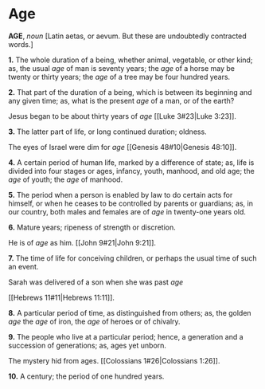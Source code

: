 # Age

**AGE**, _noun_ \[Latin aetas, or aevum. But these are undoubtedly contracted words.\]

**1.** The whole duration of a being, whether animal, vegetable, or other kind; as, the usual _age_ of man is seventy years; the _age_ of a horse may be twenty or thirty years; the _age_ of a tree may be four hundred years.

**2.** That part of the duration of a being, which is between its beginning and any given time; as, what is the present _age_ of a man, or of the earth?

Jesus began to be about thirty years of _age_ [[Luke 3#23|Luke 3:23]].

**3.** The latter part of life, or long continued duration; oldness.

The eyes of Israel were dim for _age_ [[Genesis 48#10|Genesis 48:10]].

**4.** A certain period of human life, marked by a difference of state; as, life is divided into four stages or ages, infancy, youth, manhood, and old age; the _age_ of youth; the _age_ of manhood.

**5.** The period when a person is enabled by law to do certain acts for himself, or when he ceases to be controlled by parents or guardians; as, in our country, both males and females are of _age_ in twenty-one years old.

**6.** Mature years; ripeness of strength or discretion.

He is of _age_ as him. [[John 9#21|John 9:21]].

**7.** The time of life for conceiving children, or perhaps the usual time of such an event.

Sarah was delivered of a son when she was past _age_

[[Hebrews 11#11|Hebrews 11:11]].

**8.** A particular period of time, as distinguished from others; as, the golden _age_ the _age_ of iron, the _age_ of heroes or of chivalry.

**9.** The people who live at a particular period; hence, a generation and a succession of generations; as, ages yet unborn.

The mystery hid from ages. [[Colossians 1#26|Colossians 1:26]].

**10.** A century; the period of one hundred years.